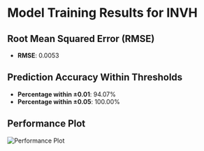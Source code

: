 # Model Training Results for INVH

## Root Mean Squared Error (RMSE)
- **RMSE**: 0.0053

## Prediction Accuracy Within Thresholds
- **Percentage within ±0.01**: 94.07%
- **Percentage within ±0.05**: 100.00%

## Performance Plot
![Performance Plot](../imgs/INVH.png)
